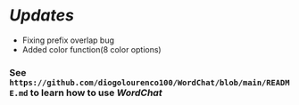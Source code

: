 # *Updates*

- Fixing prefix overlap bug
- Added color function(8 color options)

### See ``https://github.com/diogolourenco100/WordChat/blob/main/README.md`` to learn how to use *WordChat*